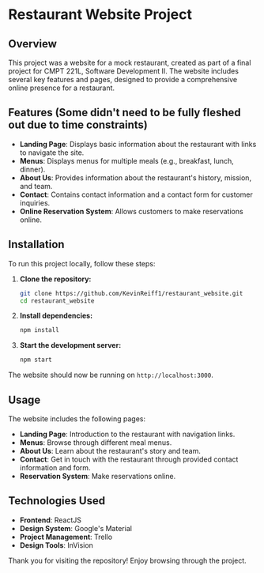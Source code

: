 # Restaurant Website Project

## Overview

This project was a website for a mock restaurant, created as part of a final project for CMPT 221L, Software Development II. The website includes several key features and pages, designed to provide a comprehensive online presence for a restaurant.

## Features (Some didn't need to be fully fleshed out due to time constraints)

- **Landing Page**: Displays basic information about the restaurant with links to navigate the site.
- **Menus**: Displays menus for multiple meals (e.g., breakfast, lunch, dinner).
- **About Us**: Provides information about the restaurant's history, mission, and team.
- **Contact**: Contains contact information and a contact form for customer inquiries.
- **Online Reservation System**: Allows customers to make reservations online.

## Installation

To run this project locally, follow these steps:

1. **Clone the repository:**
    ```sh
    git clone https://github.com/KevinReiff1/restaurant_website.git
    cd restaurant_website
    ```

2. **Install dependencies:**
    ```sh
    npm install
    ```

3. **Start the development server:**
    ```sh
    npm start
    ```

The website should now be running on `http://localhost:3000`.

## Usage

The website includes the following pages:

- **Landing Page**: Introduction to the restaurant with navigation links.
- **Menus**: Browse through different meal menus.
- **About Us**: Learn about the restaurant's story and team.
- **Contact**: Get in touch with the restaurant through provided contact information and form.
- **Reservation System**: Make reservations online.

## Technologies Used

- **Frontend**: ReactJS
- **Design System**: Google's Material
- **Project Management**: Trello
- **Design Tools**: InVision


Thank you for visiting the repository! Enjoy browsing through the project.
